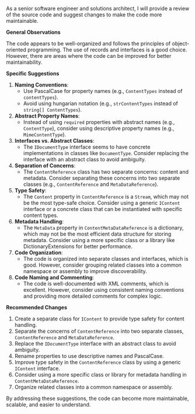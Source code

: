 As a senior software engineer and solutions architect, I will provide a review of the source code and suggest changes to make the code more maintainable.

**General Observations**

The code appears to be well-organized and follows the principles of object-oriented programming. The use of records and interfaces is a good choice. However, there are areas where the code can be improved for better maintainability.

**Specific Suggestions**

1. **Naming Conventions**:
	* Use PascalCase for property names (e.g., `ContentTypes` instead of `contentTypes`).
	* Avoid using hungarian notation (e.g., `strContentTypes` instead of `string[] ContentTypes`).
2. **Abstract Property Names**:
	* Instead of using `required` properties with abstract names (e.g., `ContentType`), consider using descriptive property names (e.g., `MimeContentType`).
3. **Interfaces vs. Abstract Classes**:
	* The `IDocumentType` interface seems to have concrete implementations in classes like `DocumentType`. Consider replacing the interface with an abstract class to avoid ambiguity.
4. **Separation of Concerns**:
	* The `ContentReference` class has two separate concerns: content and metadata. Consider separating these concerns into two separate classes (e.g., `ContentReference` and `MetaDataReference`).
5. **Type Safety**:
	* The `Content` property in `ContentReference` is a `Stream`, which may not be the most type-safe choice. Consider using a generic `IContent` interface or a concrete class that can be instantiated with specific content types.
6. **Metadata Handling**:
	* The `MetaData` property in `ContentMetaDataReference` is a dictionary, which may not be the most efficient data structure for storing metadata. Consider using a more specific class or a library like DictionaryExtensions for better performance.
7. **Code Organization**:
	* The code is organized into separate classes and interfaces, which is good. However, consider grouping related classes into a common namespace or assembly to improve discoverability.
8. **Code Naming and Commenting**:
	* The code is well-documented with XML comments, which is excellent. However, consider using consistent naming conventions and providing more detailed comments for complex logic.

**Recommended Changes**

1. Create a separate class for `IContent` to provide type safety for content handling.
2. Separate the concerns of `ContentReference` into two separate classes, `ContentReference` and `MetaDataReference`.
3. Replace the `IDocumentType` interface with an abstract class to avoid ambiguity.
4. Rename properties to use descriptive names and PascalCase.
5. Improve type safety in the `ContentReference` class by using a generic `IContent` interface.
6. Consider using a more specific class or library for metadata handling in `ContentMetaDataReference`.
7. Organize related classes into a common namespace or assembly.

By addressing these suggestions, the code can become more maintainable, scalable, and easier to understand.